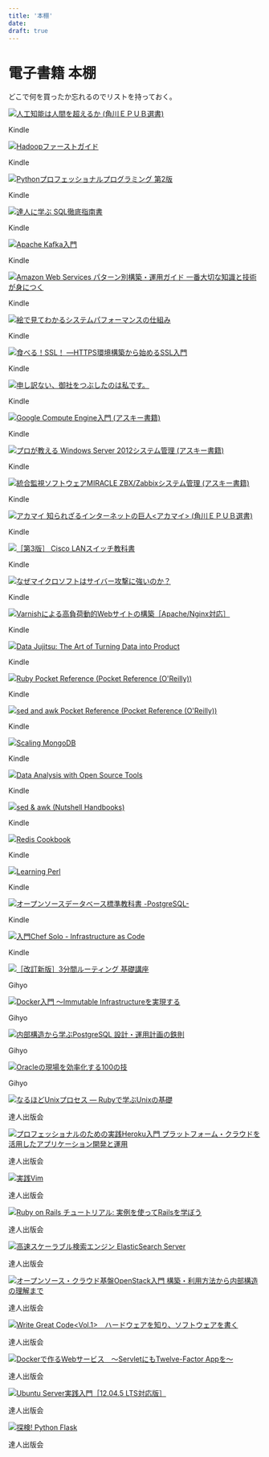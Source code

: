 ```yaml
---
title: '本棚'
date: 
draft: true
---
```


電子書籍 本棚
=======

どこで何を買ったか忘れるのでリストを持っておく。

[![](https://images-na.ssl-images-amazon.com/images/I/51mWcqy%2BipL.SX150.jpg)](https://www.amazon.co.jp/gp/product/B00UAAK07S/)[人工知能は人間を超えるか (角川ＥＰＵＢ選書)](https://www.amazon.co.jp/gp/product/B00UAAK07S/)

Kindle

[![](https://images-na.ssl-images-amazon.com/images/I/517LHAlgdWL.SX150.jpg)](https://www.amazon.co.jp/gp/product/B00W35H2PG/)[Hadoopファーストガイド](https://www.amazon.co.jp/gp/product/B00W35H2PG/)

Kindle

[![](https://images-na.ssl-images-amazon.com/images/I/51sRmBNqesL.SX150.jpg)](https://www.amazon.co.jp/gp/product/B00XZTYMG6/)[Pythonプロフェッショナルプログラミング 第2版](https://www.amazon.co.jp/gp/product/B00XZTYMG6/)

Kindle

[![](https://images-na.ssl-images-amazon.com/images/I/51a0P3ZIZlL.SX150.jpg)](https://www.amazon.co.jp/gp/product/B00DIM6330/)[達人に学ぶ SQL徹底指南書](https://www.amazon.co.jp/gp/product/B00DIM6330/)

Kindle

[![](https://images-na.ssl-images-amazon.com/images/I/414PSxwSoFL.SX150.jpg)](https://www.amazon.co.jp/gp/product/B00JU43ONW/)[Apache Kafka入門](https://www.amazon.co.jp/gp/product/B00JU43ONW/)

Kindle

[![](https://images-na.ssl-images-amazon.com/images/I/61tn8H5dX%2BL.SX150.jpg)](https://www.amazon.co.jp/gp/product/B00UWCYRZK/)[Amazon Web Services パターン別構築・運用ガイド 一番大切な知識と技術が身につく](https://www.amazon.co.jp/gp/product/B00UWCYRZK/)

Kindle

[![](https://images-na.ssl-images-amazon.com/images/I/51PzR83Sa%2BL.SX150.jpg)](https://www.amazon.co.jp/gp/product/B00LHFOTF4/)[絵で見てわかるシステムパフォーマンスの仕組み](https://www.amazon.co.jp/gp/product/B00LHFOTF4/)

Kindle

[![](https://images-na.ssl-images-amazon.com/images/I/41ZdEq868vL.SX150.jpg)](https://www.amazon.co.jp/gp/product/B00PHC4480/)[食べる！SSL！ ―HTTPS環境構築から始めるSSL入門](https://www.amazon.co.jp/gp/product/B00PHC4480/)

Kindle

[![](https://images-na.ssl-images-amazon.com/images/I/51aQ3aWNhbL.SX150.jpg)](https://www.amazon.co.jp/gp/product/B00MTL34AG/)[申し訳ない、御社をつぶしたのは私です。](https://www.amazon.co.jp/gp/product/B00MTL34AG/)

Kindle

[![](https://images-na.ssl-images-amazon.com/images/I/51MI15w6hML.SX150.jpg)](https://www.amazon.co.jp/gp/product/B00M3OEPEI/)[Google Compute Engine入門 (アスキー書籍)](https://www.amazon.co.jp/gp/product/B00M3OEPEI/)

Kindle

[![](https://images-na.ssl-images-amazon.com/images/I/51RaQGRG6bL.SX150.jpg)](https://www.amazon.co.jp/gp/product/B00LP8NT2W/)[プロが教える Windows Server 2012システム管理 (アスキー書籍)](https://www.amazon.co.jp/gp/product/B00LP8NT2W/)

Kindle

[![](https://images-na.ssl-images-amazon.com/images/I/51i26AJbT9L.SX150.jpg)](https://www.amazon.co.jp/gp/product/B00N4M5S1C/)[統合監視ソフトウェアMIRACLE ZBX/Zabbixシステム管理 (アスキー書籍)](https://www.amazon.co.jp/gp/product/B00N4M5S1C/)

Kindle

[![](https://images-na.ssl-images-amazon.com/images/I/51T4L8K2yLL.SX150.jpg)](https://www.amazon.co.jp/gp/product/B00MIFE3BC/)[アカマイ 知られざるインターネットの巨人<アカマイ> (角川ＥＰＵＢ選書)](https://www.amazon.co.jp/gp/product/B00MIFE3BC/)

Kindle

[![](https://images-na.ssl-images-amazon.com/images/I/51Y8iQTh5OL.SX150.jpg)](https://www.amazon.co.jp/gp/product/B00J3H932M/)[［第3版］ Cisco LANスイッチ教科書](https://www.amazon.co.jp/gp/product/B00J3H932M/)

Kindle

[![](https://images-na.ssl-images-amazon.com/images/I/51mONuwhplL.SX150.jpg)](https://www.amazon.co.jp/gp/product/B00HJY73FA/)[なぜマイクロソフトはサイバー攻撃に強いのか？](https://www.amazon.co.jp/gp/product/B00HJY73FA/)

Kindle

[![](https://images-na.ssl-images-amazon.com/images/I/51lWlSpLltL.SX150.jpg)](https://www.amazon.co.jp/gp/product/B00I53Q85A/)[Varnishによる高負荷動的Webサイトの構築［Apache/Nginx対応］](https://www.amazon.co.jp/gp/product/B00I53Q85A/)

Kindle

[![](https://images-na.ssl-images-amazon.com/images/I/51VUZ9LR3PL.SX150.jpg)](https://www.amazon.co.jp/gp/product/B008HMN5BE/)[Data Jujitsu: The Art of Turning Data into Product](https://www.amazon.co.jp/gp/product/B008HMN5BE/)

Kindle

[![](https://images-na.ssl-images-amazon.com/images/I/41izyC2aXYL.SX150.jpg)](https://www.amazon.co.jp/gp/product/B0028N4WG0/)[Ruby Pocket Reference (Pocket Reference (O'Reilly))](https://www.amazon.co.jp/gp/product/B0028N4WG0/)

Kindle

[![](https://images-na.ssl-images-amazon.com/images/I/41I3LHVPnOL.SX150.jpg)](https://www.amazon.co.jp/gp/product/B0043EWV10/)[sed and awk Pocket Reference (Pocket Reference (O'Reilly))](https://www.amazon.co.jp/gp/product/B0043EWV10/)

Kindle

[![](https://images-na.ssl-images-amazon.com/images/I/51qoR4wL2IL.SX150.jpg)](https://www.amazon.co.jp/gp/product/B004LRPBD4/)[Scaling MongoDB](https://www.amazon.co.jp/gp/product/B004LRPBD4/)

Kindle

[![](https://images-na.ssl-images-amazon.com/images/I/51xpFbZE3uL.SX150.jpg)](https://www.amazon.co.jp/gp/product/B004FGMTYA/)[Data Analysis with Open Source Tools](https://www.amazon.co.jp/gp/product/B004FGMTYA/)

Kindle

[![](https://images-na.ssl-images-amazon.com/images/I/51Emp42I29L.SX150.jpg)](https://www.amazon.co.jp/gp/product/B004D4Y302/)[sed & awk (Nutshell Handbooks)](https://www.amazon.co.jp/gp/product/B004D4Y302/)

Kindle

[![](https://images-na.ssl-images-amazon.com/images/I/51q%2B88SW9rL.SX150.jpg)](https://www.amazon.co.jp/gp/product/B005KOJ4AS/)[Redis Cookbook](https://www.amazon.co.jp/gp/product/B005KOJ4AS/)

Kindle

[![](https://images-na.ssl-images-amazon.com/images/I/51KTApTgQSL.SX150.jpg)](https://www.amazon.co.jp/gp/product/B005EI865O/)[Learning Perl](https://www.amazon.co.jp/gp/product/B005EI865O/)

Kindle

[![](https://images-na.ssl-images-amazon.com/images/I/41n18UqQz7L.SX150.jpg)](https://www.amazon.co.jp/gp/product/B00BW2KFSW/)[オープンソースデータベース標準教科書 -PostgreSQL-](https://www.amazon.co.jp/gp/product/B00BW2KFSW/)

Kindle

[![](https://images-na.ssl-images-amazon.com/images/I/31u6VLGX2kL.SX150.jpg)](https://www.amazon.co.jp/gp/product/B00BSPH158/)[入門Chef Solo - Infrastructure as Code](https://www.amazon.co.jp/gp/product/B00BSPH158/)

Kindle

[![](https://gihyo.jp/assets/images/gdp/2013/978-4-7741-5831-0.jpg)](https://gihyo.jp/dp/ebook/2013/978-4-7741-5831-0)[［改訂新版］3分間ルーティング 基礎講座](https://gihyo.jp/dp/ebook/2013/978-4-7741-5831-0)

Gihyo

[![](https://gihyo.jp/assets/images/gdp/2014/978-4-7741-6504-2.jpg)](https://gihyo.jp/dp/ebook/2014/978-4-7741-6504-2)[Docker入門 ～Immutable Infrastructureを実現する](https://gihyo.jp/dp/ebook/2014/978-4-7741-6504-2)

Gihyo

[![](https://gihyo.jp/assets/images/gdp/2014/978-4-7741-6755-8.jpg)](https://gihyo.jp/dp/ebook/2014/978-4-7741-6755-8)[内部構造から学ぶPostgreSQL 設計・運用計画の鉄則](https://gihyo.jp/dp/ebook/2014/978-4-7741-6755-8)

Gihyo

[![](https://gihyo.jp/assets/images/gdp/2015/978-4-7741-7427-3.jpg)](https://gihyo.jp/dp/ebook/2015/978-4-7741-7427-3)[Oracleの現場を効率化する100の技](https://gihyo.jp/dp/ebook/2015/978-4-7741-7427-3)

Gihyo

[![](http://tatsu-zine.com/images/books/87/cover_s.jpg)](http://tatsu-zine.com/books/naruhounix)[なるほどUnixプロセス ― Rubyで学ぶUnixの基礎](http://tatsu-zine.com/books/naruhounix)

達人出版会

[![](http://tatsu-zine.com/images/books/102/cover_s.jpg?1434518107)](http://tatsu-zine.com/books/heropro)[プロフェッショナルのための実践Heroku入門 プラットフォーム・クラウドを活用したアプリケーション開発と運用](http://tatsu-zine.com/books/heropro)

達人出版会

[![](http://tatsu-zine.com/images/books/144/cover_s.jpg)](http://tatsu-zine.com/books/practical-vim)[実践Vim](http://tatsu-zine.com/books/practical-vim)

達人出版会

[![](http://tatsu-zine.com/images/books/192/cover_s.jpg)](http://tatsu-zine.com/books/railstutorial)[Ruby on Rails チュートリアル: 実例を使ってRailsを学ぼう](http://tatsu-zine.com/books/railstutorial)

達人出版会

[![](http://tatsu-zine.com/images/books/265/cover_s.jpg)](http://tatsu-zine.com/books/elasticsearch-server)[高速スケーラブル検索エンジン ElasticSearch Server](http://tatsu-zine.com/books/elasticsearch-server)

達人出版会

[![](http://tatsu-zine.com/images/books/291/cover_s.jpg)](http://tatsu-zine.com/books/openstack-nyumon)[オープンソース・クラウド基盤OpenStack入門 構築・利用方法から内部構造の理解まで](http://tatsu-zine.com/books/openstack-nyumon)

達人出版会

[![](http://tatsu-zine.com/images/books/298/cover_s.jpg)](http://tatsu-zine.com/books/write-great-code01)[Write Great Code<Vol.1>　ハードウェアを知り、ソフトウェアを書く](http://tatsu-zine.com/books/write-great-code01)

達人出版会

[![](http://tatsu-zine.com/images/books/413/cover_s.jpg)](http://tatsu-zine.com/books/docker-for-java)[Dockerで作るWebサービス　〜ServletにもTwelve-Factor Appを〜](http://tatsu-zine.com/books/docker-for-java)

達人出版会

[![](http://tatsu-zine.com/images/books/487/cover_s.jpg)](http://tatsu-zine.com/books/ubuntu-server-jissen-nyumon)[Ubuntu Server実践入門［12.04.5 LTS対応版］](http://tatsu-zine.com/books/ubuntu-server-jissen-nyumon)

達人出版会

[![](http://tatsu-zine.com/images/books/517/cover_s.jpg)](http://tatsu-zine.com/books/explore-flask)[探検! Python Flask](http://tatsu-zine.com/books/explore-flask)

達人出版会